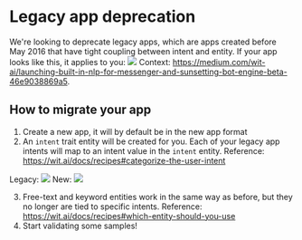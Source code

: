 # Legacy app deprecation
We're looking to deprecate legacy apps, which are apps created before May 2016 that have tight coupling between intent and entity. If your app looks like this, it applies to you:
![](https://i.imgur.com/clvobm6.png)
Context: https://medium.com/wit-ai/launching-built-in-nlp-for-messenger-and-sunsetting-bot-engine-beta-46e9038869a5.

## How to migrate your app
1. Create a new app, it will by default be in the new app format
2. An `intent` trait entity will be created for you. Each of your legacy app intents will map to an intent value in the `intent` entity. Reference: https://wit.ai/docs/recipes#categorize-the-user-intent

Legacy:
![](https://i.imgur.com/2rS01RR.png)
New:
![](https://i.imgur.com/jA2CRcm.png)

3. Free-text and keyword entities work in the same way as before, but they no longer are tied to specific intents. Reference: https://wit.ai/docs/recipes#which-entity-should-you-use
4. Start validating some samples!

